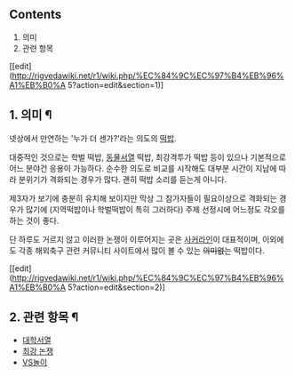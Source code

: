 ## Contents

    

1. 의미 
2. 관련 항목 

[[edit](http://rigvedawiki.net/r1/wiki.php/%EC%84%9C%EC%97%B4%EB%96%A1%EB%B0%A
5?action=edit&section=1)]

## 1. 의미 ¶

넷상에서 만연하는 '누가 더 센가?'라는 의도의 [떡밥](%EB%96%A1%EB%B0%A5.md).

  

대중적인 것으로는 학벌 떡밥, [동물서열](%EB%8F%99%EB%AC%BC%EC%84%9C%EC%97%B4.md) 떡밥, 최강격투가
떡밥 등이 있으나 기본적으로 어느 분야건 응용이 가능하다. 순수한 의도로 비교를 시작해도 대부분 시간이 지남에 따라 분위기가 격화되는 경우가
많다. 괜히 떡밥 소리를 듣는게 아니다.

  

제3자가 보기에 충분히 유치해 보이지만 막상 그 참가자들이 필요이상으로 격화되는 경우가 많기에 (지역떡밥이나 학벌떡밥이 특히 그러하다) 주제
선정시에 어느정도 각오를 하는 것이 좋다.

  

단 하루도 거르지 않고 이러한 논쟁이 이루어지는 곳은
[사커라인](%EC%82%AC%EC%BB%A4%EB%9D%BC%EC%9D%B8.md)이 대표적이며, 이외에도 각종 해외축구 관련
커뮤니티 사이트에서 많이 볼 수 있는 <del>의미없는</del> 떡밥이다.

[[edit](http://rigvedawiki.net/r1/wiki.php/%EC%84%9C%EC%97%B4%EB%96%A1%EB%B0%A
5?action=edit&section=2)]

## 2. 관련 항목 ¶

  * [대학서열](%EB%8C%80%ED%95%99%EC%84%9C%EC%97%B4.md)
  * [최강 논쟁](%EC%B5%9C%EA%B0%95%20%EB%85%BC%EC%9F%81.md)
  * [VS놀이](VS%EB%86%80%EC%9D%B4.md)

